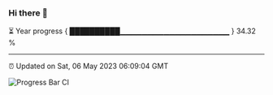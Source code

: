 ### Hi there 👋

⏳ Year progress { ██████████▁▁▁▁▁▁▁▁▁▁▁▁▁▁▁▁▁▁▁▁ } 34.32 %

---

⏰ Updated on Sat, 06 May 2023 06:09:04 GMT

![Progress Bar CI](https://github.com/Shyam-Makwana/GitHub-Actions-Demo/workflows/Progress%20Bar%20CI/badge.svg)
